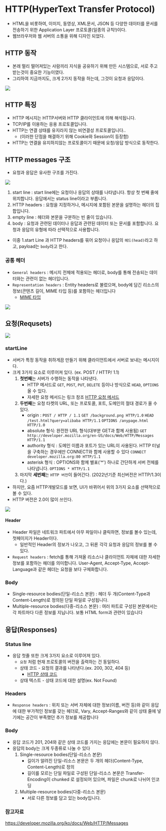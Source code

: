 # HTTP(HyperText Transfer Protocol)
- HTML을 비롯하여, 이미지, 동영상, XML문서, JSON 등 다양한 데이터를 문서를 전송하기 위한 Application Layer 프로토콜(일종의 규칙!)이다.
- 웹브라우저와 웹 서버의 소통을 위해 디자인 되었다.

## HTTP 동작
 - 본래 멀리 떨어져있는 사람끼리 지식을 공유하기 위해 만든 시스템으로, 서로 주고 받는것이 중요한 기능이였다.
 - 그리하여 지금까지도, 크게 2가지 동작을 하는데, 그것이 요청과 응답이다.

<img src= "https://user-images.githubusercontent.com/104331549/172310070-6a5f7068-a734-41b8-9ede-d97cfdfd73d0.png">

## HTTP 특징
- HTTP 메시지는 HTTP서버와 HTTP 클라이언트에 의해 해석됩니다.
- TCP/IP를 이용하는 응용 프로토콜입니다.
- HTTP는 연결 상태를 유지라지 않는 비연결성 프로토콜입니다..
    - (이러한 단점을 해결하기 위해 Cookie와 Session이 등장함)
- HTTP는 연결을 유지하지않는 프로토콜이기 때문에 요청/응답 방식으로 동작한다.

## HTTP messages 구조
- 요청과 응답은 유사한 구조를 가진다.

<img src= "https://user-images.githubusercontent.com/104331549/172312622-39bec130-f7cf-4d57-8abf-94b4fd23a7a3.png">

  1. start line : start line에는 요청이나 응답의 상태를 나타냅니다. 항상 첫 번째 줄에 위치합니다. 응답에서는 status line이라고 부릅니다.
  2. HTTP headers : 요청을 지정하거나, 메시지에 포함된 본문을 설명하는 헤더의 집합입니다.
  3. empty line : 헤더와 본문을 구분하는 빈 줄이 있습니다.
  4. body : 요청과 관련된 데이터나 응답과 관련된 데이터 또는 문서를 포함합니다. 요청과 응답의 유형에 따라 선택적으로 사용합니다.

- 이중 1.start Line 과 HTTP headers를 묶어 요청이나 응답의 `헤드(head)`라고 하고, payload는 `body`라고 한다.


### 공통 헤더 
- `General headers` : 메시지 전체에 적용되는 헤더로, body를 통해 전송되는 데이터와는 관련이 없는 헤더입니다.
- `Representation headers` : Entity headers로 불렀으며, body에 담긴 리소스의 정보(콘텐츠 길이, MIME 타입 등)를 포함하는 헤더입니다
   - [MIME 타입](https://developer.mozilla.org/ko/docs/Web/HTTP/Basics_of_HTTP/MIME_types)

<img src ="https://user-images.githubusercontent.com/104331549/172322570-7976f612-dd79-4ad6-b0c8-98465f2693dc.png">


## 요청(Requsets)
<img src ="https://user-images.githubusercontent.com/104331549/172319745-21abcb23-dcd5-4a13-a44d-60e3eac0b2e0.png">
 
### startLine

 - 서버가 특정 동작을 취하게끔 만들기 위해 클라이언트에서 서버로 보내는 메시지이다. 
 - 크게 3가지 요소로 이루어져 있다. (ex. POST / HTTP/ 1.1)
    1. **첫번째**는 서버가 수행하는 동작을 나타낸다.            
        - HTTP 메서드로 `GET`, `POST`, `PUT`, `DELETE` 등이나 방식으로 `HEAD`, `OPTIONS` 올 수 있다. 
        - 자세한 요청 메서드는 링크 참조 [HTTP 요청 메서드](https://developer.mozilla.org/ko/docs/Web/HTTP/Methods)
    2. **두번째**는 요청 타켓의 URL, 또는 프로토콜, 포트, 도메인의 절대 경로가 올 수 있다.
        - origin : `POST / HTTP / 1.1` `GET /background.png HTTP/1.0` `HEAD /test.html?query=alibaba HTTP/1.1` `OPTIONS /anypage.html HTTP/1.0`   
        - absolute 형식: 완전한 URL 형식(대부분 GET과 함께 사용됨) `GET http://developer.mozilla.org/en-US/docs/Web/HTTP/Messages HTTP/1.1`
        - authority 형식 : 도메인 이름과 포트가 있는 URL이 사용된다. HTTP 터널을 구축하는 경우에만 CONNECT와 함께 사용할 수 있다 `CONNECT developer.mozilla.org:80 HTTP/1.1`
        - asterisk 형식 : OPTIONS와 함께 별표('*') 하나로 간단하게 서버 전체를 나타냅니다. `OPTIONS * HTTP/1.1`
    3. 마지막 **세번째**는 `HTTP 버전`이 들어간다. (2022년기준 최신버전은 HTTP/1.3이다.)
 - 하지만, 요즘 HTTP개발모드를 보면, UI가 바뀌어서 위의 3가지 요소를 선택적으로 볼 수 있다.
 - HTTP 버전은 2.0이 많이 쓰인다. 

<img src ="https://user-images.githubusercontent.com/104331549/172322008-96167781-733a-4c84-95de-af90bebe526a.png">


#### Header
 - Header 파일은 네트워크 파트에서 아무 파일이나 클릭하면, 정보를 볼수 있는데, 첫페이지가 Header이다. 
    - 일반적인 Header의 정보가 나오고, 그 뒤론 각각 요청과 응답의 정보를 볼 수 있다. 
- `Request headers` : fetch를 통해 가져올 리소스나 클라이언트 자체에 대한 자세한 정보를 포함하는 헤더를 의미합니다. User-Agent, Accept-Type, Accept-Language과 같은 헤더는 요청을 보다 구체화합니다.


### Body
- Single-resource bodies(단일-리소스 본문) : 헤더 두 개(Content-Type과 Content-Length)로 정의된 단일 파일로 구성됩니다.
- Multiple-resource bodies(다중-리소스 본문) : 여러 파트로 구성된 본문에서는 각 파트마다 다른 정보를 지닙니다. 보통 HTML form과 관련이 있습니다

## 응답(Responses)
### Status line
 - 응답 첫줄 또한 크게 3가지 요소로 이루어져 있다.
   - `요청` 처럼 현재 프로토콜의 버전을 출력하는 건 동일하다. 
   - 상태 코드 - 요청의 결과를 나타낸다.(ex. 200, 302, 404 등)
       - [HTTP 상태 코드](https://developer.mozilla.org/ko/docs/Web/HTTP/Status) 
   - 상태 텍스트 - 상태 코드에 대한 설명(ex. Not Found)
  
### Headers
 - `Response headers` : 위치 또는 서버 자체에 대한 정보(이름, 버전 등)와 같이 응답에 대한 부가적인 정보를 갖는 헤더로, Vary, Accept-Ranges와 같이 상태 줄에 넣기에는 공간이 부족했던 추가 정보를 제공합니다


### Body
 - 응답 코드가 201, 204와 같은 상태 코드를 가지는 응답에는 본문이 필요하지 않다.
 - 응답의 body는 크게 두종류로 나눌 수 있다
    1. Single-resource bodies(단일-리소스 본문) 
       - 길이가 알려진 단일-리소스 본문은 두 개의 헤더(Content-Type, Content-Length)로 정의
       - 길이를 모르는 단일 파일로 구성된 단일-리소스 본문은 Transfer-Encoding이 chunked 로 설정되어 있으며, 파일은 chunk로 나뉘어 인코딩
    2. Multiple-resource bodies(다중-리소스 본문)   
       - 서로 다른 정보를 담고 있는 body입니다.
  

### 참고자료 
https://developer.mozilla.org/ko/docs/Web/HTTP/Messages
